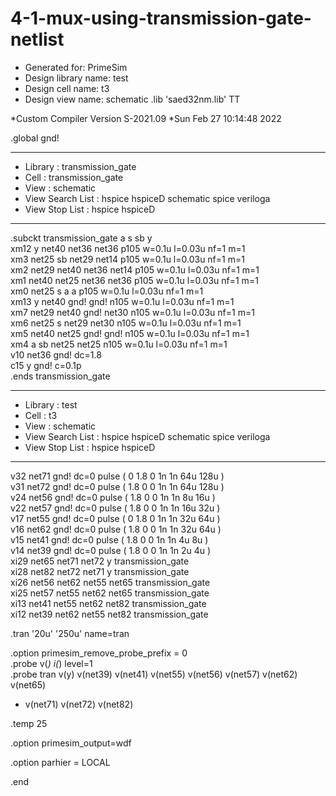 # 4-1-mux-using-transmission-gate-netlist
*  Generated for: PrimeSim
*  Design library name: test
*  Design cell name: t3
*  Design view name: schematic
.lib 'saed32nm.lib' TT

*Custom Compiler Version S-2021.09
*Sun Feb 27 10:14:48 2022

.global gnd!
********************************************************************************
* Library          : transmission_gate
* Cell             : transmission_gate
* View             : schematic
* View Search List : hspice hspiceD schematic spice veriloga
* View Stop List   : hspice hspiceD
********************************************************************************
.subckt transmission_gate a s sb y  
xm12 y net40 net36 net36 p105 w=0.1u l=0.03u nf=1 m=1  
xm3 net25 sb net29 net14 p105 w=0.1u l=0.03u nf=1 m=1  
xm2 net29 net40 net36 net14 p105 w=0.1u l=0.03u nf=1 m=1  
xm1 net40 net25 net36 net36 p105 w=0.1u l=0.03u nf=1 m=1  
xm0 net25 s a a p105 w=0.1u l=0.03u nf=1 m=1  
xm13 y net40 gnd! gnd! n105 w=0.1u l=0.03u nf=1 m=1  
xm7 net29 net40 gnd! net30 n105 w=0.1u l=0.03u nf=1 m=1  
xm6 net25 s net29 net30 n105 w=0.1u l=0.03u nf=1 m=1  
xm5 net40 net25 gnd! gnd! n105 w=0.1u l=0.03u nf=1 m=1  
xm4 a sb net25 net25 n105 w=0.1u l=0.03u nf=1 m=1  
v10 net36 gnd! dc=1.8  
c15 y gnd! c=0.1p  
.ends transmission_gate   
 
********************************************************************************
* Library          : test
* Cell             : t3
* View             : schematic
* View Search List : hspice hspiceD schematic spice veriloga
* View Stop List   : hspice hspiceD
********************************************************************************
v32 net71 gnd! dc=0 pulse ( 0 1.8 0 1n 1n 64u 128u )  
v31 net72 gnd! dc=0 pulse ( 1.8 0 0 1n 1n 64u 128u )  
v24 net56 gnd! dc=0 pulse ( 1.8 0 0 1n 1n 8u 16u )  
v22 net57 gnd! dc=0 pulse ( 1.8 0 0 1n 1n 16u 32u )  
v17 net55 gnd! dc=0 pulse ( 0 1.8 0 1n 1n 32u 64u )  
v16 net62 gnd! dc=0 pulse ( 1.8 0 0 1n 1n 32u 64u )   
v15 net41 gnd! dc=0 pulse ( 1.8 0 0 1n 1n 4u 8u )   
v14 net39 gnd! dc=0 pulse ( 1.8 0 0 1n 1n 2u 4u )   
xi29 net65 net71 net72 y transmission_gate  
xi28 net82 net72 net71 y transmission_gate  
xi26 net56 net62 net55 net65 transmission_gate  
xi25 net57 net55 net62 net65 transmission_gate  
xi13 net41 net55 net62 net82 transmission_gate  
xi12 net39 net62 net55 net82 transmission_gate  
  


.tran '20u' '250u' name=tran  

.option primesim_remove_probe_prefix = 0  
.probe v(*) i(*) level=1  
.probe tran v(y) v(net39) v(net41) v(net55) v(net56) v(net57) v(net62) v(net65)  
+ v(net71) v(net72) v(net82)  

.temp 25  

.option primesim_output=wdf  


.option parhier = LOCAL


.end

